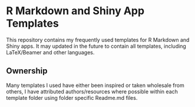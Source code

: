 # R Markdown and Shiny App Templates

This repository contains my frequently used templates for R Markdown and Shiny apps. It may updated in the future to contain all templates, including LaTeX/Beamer and other languages.

## Ownership

Many templates I used have either been inspired or taken wholesale from others, I have attributed authors/resources where possible within each template folder using folder specific Readme.md files.

